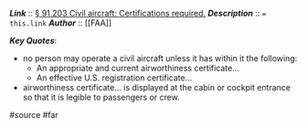 ***Link***      :: [§ 91.203 Civil aircraft: Certifications required.](https://www.ecfr.gov/current/title-14/section-91.203)
***Description***      :: `= this.link`
***Author*** :: [[FAA]]

***Key Quotes***:
* no person may operate a civil aircraft unless it has within it the following:
	* An appropriate and current airworthiness certificate...
	* An effective U.S. registration certificate...
* airworthiness certificate... is displayed at the cabin or cockpit entrance so that it is legible to passengers or crew.

#source #far